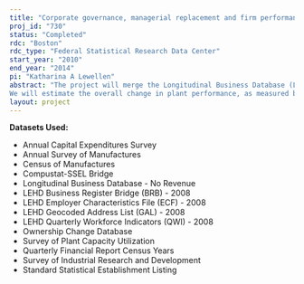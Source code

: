 ```yaml
---
title: "Corporate governance, managerial replacement and firm performance: Evidence from plant-level data"
proj_id: "730"
status: "Completed"
rdc: "Boston"
rdc_type: "Federal Statistical Research Data Center"
start_year: "2010"
end_year: "2014"
pi: "Katharina A Lewellen"
abstract: "The project will merge the Longitudinal Business Database (LBD), Annual Survey of Manufacturers (ASM/LRD), and Census of Manufacturers (CMF/LRD) databases with the SDC Platinum database provided by the Securities Data Corporation (SDC) to assess the quality of merger and acquisition information in Title 13, Chapter 5 Census data, and to investigate investment and productivity changes surrounding managerial successions. Senior management turnover events are typically followed by operational changes as well as asset restructurings, such as plant sales and acquisitions. Matched information from SDC will allow us to identify plants that change hands around the time of turnover in the management team, and to track factor productivity for both the sold and the remaining assets. We will study managers' incentives to divest underperforming assets, and whether better corporate governance leads to more timely and efficient management replacement decisions. We will also explore long-run trends in corporate governance, investment, and firms' organizational structures.
We will estimate the overall change in plant performance, as measured by total factor productivity (TFP), following managerial turnover. We will also use the Quarterly Financial Reports (QFR) to examine if the financial position of the firm improves following management change, and what the interplay between changes in TFP and changes in firm financial performance might be. Detail drivers behind any pre- and post-turnover performance changes will be explored, such as plant factor efficiency, employment changes using Longitudinal Employer-Household Dynamics (LEHD-ECF/QWI) data, plant utilization from the Survey of Plant Capacity Utilization (PCU), asset sales, including the sale of plants or segments of the firm, capital investment from the Annual Capital Expenditures Survey (ACES), research and development investment from the Research and Development (R&D) survey, or the acquisition of other plants as captured in the LBD and Ownership Change Database (OCD). Census and SDC files will be linked using the Compustat-SSEL bridge file, the Standard Statistical Establishment List (SSEL-NA), and the LEHD bridge files (BRB/GAL). Firms' asset management decisions affect various measures collected in Census Bureau data programs, including measures of investment and the purchase and sale of establishments and other firms. This project will inform Census program staff of underlying mechanisms that drive the values of reported measures, and the extent to which Census data programs capture firms' organizational changes. Variation in the quality of Census data on merger and acquisition activity is expected t+H264o be related to firm characteristics, such as acquisition ownership share, firm size, legal form of organization, and family ownership. We will explore if misreporting of acquisition activity is related to information uncertainty due to the duration of time elapsed between when an acquisition is announced and when it is completed, and discrepancies between the expected date and actual date as reported in the SDC data."
layout: project
---
```


**Datasets Used:**

  - Annual Capital Expenditures Survey 
  - Annual Survey of Manufactures 
  - Census of Manufactures 
  - Compustat-SSEL Bridge 
  - Longitudinal Business Database - No Revenue 
  - LEHD Business Register Bridge (BRB) - 2008 
  - LEHD Employer Characteristics File (ECF) - 2008 
  - LEHD Geocoded Address List (GAL) - 2008 
  - LEHD Quarterly Workforce Indicators (QWI) - 2008 
  - Ownership Change Database 
  - Survey of Plant Capacity Utilization 
  - Quarterly Financial Report Census Years 
  - Survey of Industrial Research and Development 
  - Standard Statistical Establishment Listing 

